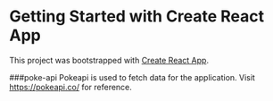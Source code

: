 # Getting Started with Create React App

This project was bootstrapped with [Create React App](https://github.com/facebook/create-react-app).

###poke-api
Pokeapi is used to fetch data for the application. Visit https://pokeapi.co/ for reference.

